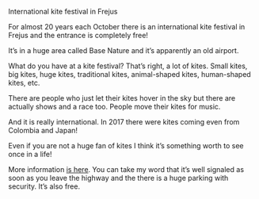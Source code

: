 International kite festival in Frejus

For almost 20 years each October there is an international kite festival in Frejus and the entrance is completely free!

It’s in a huge area called Base Nature and it’s apparently an old airport.

What do you have at a kite festival? That’s right, a lot of kites. Small kites, big kites, huge kites, traditional kites, animal-shaped kites, human-shaped kites, etc.

There are people who just let their kites hover in the sky but there are actually shows and a race too. People move their kites for music.

And it is really international. In 2017 there were kites coming even from Colombia and Japan!

Even if you are not a huge fan of kites I think it’s something worth to see once in a life!

More information [is here](). You can take my word that it’s well signaled as soon as you leave the highway and the there is a huge parking with security. It’s also free.
